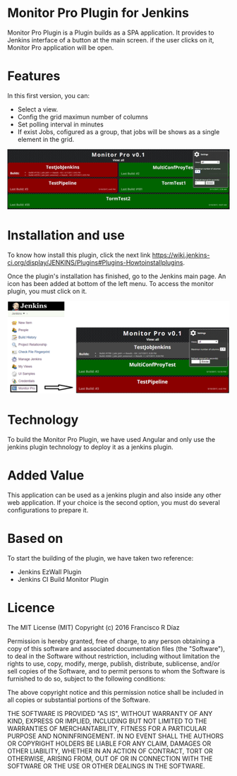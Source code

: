 # Monitor Pro Plugin for Jenkins
  Monitor Pro Plugin is a Plugin builds as a SPA application. It provides to Jenkins interface of a button at the main screen. if the user clicks on it, Monitor Pro application will be open.
    
# Features
  In this first version, you can:
  - Select a view.
  - Config the grid maximun number of columns
  - Set polling interval in minutes
  - If exist Jobs, cofigured as a group, that jobs will be shows as a single element in the grid.
  
  ![Features](doc/img2.png)
  
# Installation and use
To know how install this plugin, click the next link https://wiki.jenkins-ci.org/display/JENKINS/Plugins#Plugins-Howtoinstallplugins.

Once the plugin's installation has finished, go to the Jenkins main page. An icon has been added at bottom of the left menu. To access the monitor plugin, you must click on it.
 
  ![Monitor Pro Plugin for Jenkins](doc/img1.png)

# Technology
  To build the Monitor Pro Plugin, we have used Angular and only use the jenkins plugin technology to deploy it as a jenkins plugin.
  
# Added Value
  This application can be used as a jenkins plugin and also inside any other web application. If your choice is the second option, you must do several configurations to prepare it.
  
# Based on
To start the building of the plugin, we have taken two reference:

- Jenkins EzWall Plugin
- Jenkins CI Build Monitor Plugin

# Licence
The MIT License (MIT)
Copyright (c) 2016 Francisco R Díaz

Permission is hereby granted, free of charge, to any person obtaining a copy of this software and associated documentation files (the "Software"), to deal in the Software without restriction, including without limitation the rights to use, copy, modify, merge, publish, distribute, sublicense, and/or sell copies of the Software, and to permit persons to whom the Software is furnished to do so, subject to the following conditions:

The above copyright notice and this permission notice shall be included in all copies or substantial portions of the Software.

THE SOFTWARE IS PROVIDED "AS IS", WITHOUT WARRANTY OF ANY KIND, EXPRESS OR IMPLIED, INCLUDING BUT NOT LIMITED TO THE WARRANTIES OF MERCHANTABILITY, FITNESS FOR A PARTICULAR PURPOSE AND NONINFRINGEMENT. IN NO EVENT SHALL THE AUTHORS OR COPYRIGHT HOLDERS BE LIABLE FOR ANY CLAIM, DAMAGES OR OTHER LIABILITY, WHETHER IN AN ACTION OF CONTRACT, TORT OR OTHERWISE, ARISING FROM, OUT OF OR IN CONNECTION WITH THE SOFTWARE OR THE USE OR OTHER DEALINGS IN THE SOFTWARE.
